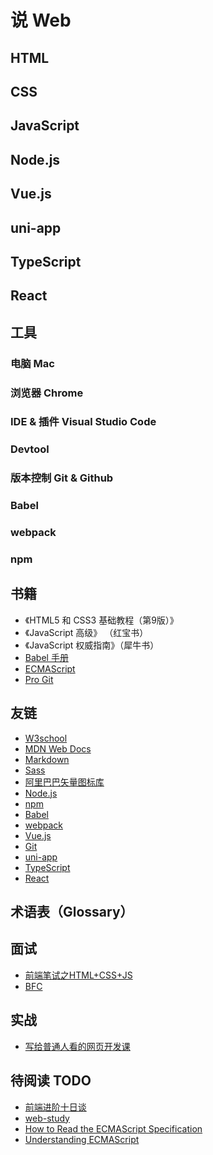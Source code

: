 
# 说 Web

## HTML

## CSS

## JavaScript

## Node.js

## Vue.js

## uni-app

## TypeScript

## React


## 工具
### 电脑 Mac
### 浏览器 Chrome
### IDE & 插件 Visual Studio Code
### Devtool
### 版本控制 Git & Github
### Babel
### webpack
### npm


## 书籍
- 《HTML5 和 CSS3 基础教程（第9版）》
- 《JavaScript 高级》 （红宝书）
- 《JavaScript 权威指南》（犀牛书）
- [Babel 手册](https://github.com/jamiebuilds/babel-handbook/blob/master/translations/zh-Hans/README.md)
- [ECMAScript](https://tc39.es/ecma262/)
- [Pro Git](https://git-scm.com/book/zh/v2)

## 友链
- [W3school](https://www.npmjs.cn/)
- [MDN Web Docs](https://developer.mozilla.org/zh-CN/)
- [Markdown](https://www.markdown.xyz/)
- [Sass](https://www.sasscss.com/)
- [阿里巴巴矢量图标库](https://www.iconfont.cn/)
- [Node.js](https://nodejs.org/zh-cn)
- [npm](https://www.npmjs.cn/)
- [Babel](https://www.babeljs.cn/)
- [webpack](https://www.webpackjs.com/)
- [Vue.js](https://cn.vuejs.org/)
- [Git](https://git-scm.com/)
- [uni-app](https://uniapp.dcloud.net.cn/)
- [TypeScript](https://www.tslang.cn/)
- [React](https://react.docschina.org/)


## 术语表（Glossary）


## 面试
- [前端笔试之HTML+CSS+JS](https://zhuanlan.zhihu.com/p/34716589)
- [BFC](https://developer.mozilla.org/zh-CN/docs/Web/Guide/CSS/Block_formatting_context)


## 实战
- [写给普通人看的网页开发课](https://xitu.github.io/courses/webdev/getting_started_fe/index)

## 待阅读 TODO
- [前端进阶十日谈](https://github.com/junyux/FE-Advance)
- [web-study](https://github.com/pubdreamcc/web-study)
- [How to Read the ECMAScript Specification](https://timothygu.me/es-howto/)
- [Understanding ECMAScript](https://v8.dev/blog/tags/understanding-ecmascript)
